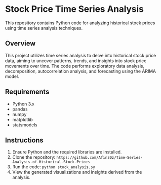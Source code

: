 # Stock Price Time Series Analysis

This repository contains Python code for analyzing historical stock prices using time series analysis techniques.

## Overview

This project utilizes time series analysis to delve into historical stock price data, aiming to uncover patterns, trends, and insights into stock price movements over time. The code performs exploratory data analysis, decomposition, autocorrelation analysis, and forecasting using the ARIMA model.

## Requirements

- Python 3.x
- pandas
- numpy
- matplotlib
- statsmodels

## Instructions

1. Ensure Python and the required libraries are installed.
2. Clone the repository: `https://github.com/Afinz0z/Time-Series-Analysis-of-Historical-Stock-Prices`
3. Run the code: `python stock_analysis.py`
4. View the generated visualizations and insights derived from the analysis.
